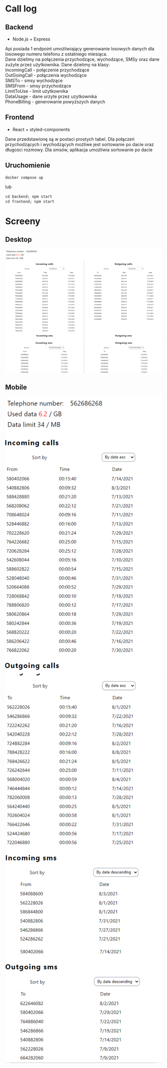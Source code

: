 # Call log
## Backend
 - Node.js + Express


Api posiada 1 endpoint umożliwiający generowanie losowych danych dla losowego numeru telefonu z ostatniego miesiąca.<br/>
Dane dzielimy na połączenia przychodzące, wychodzące, SMSy oraz dane zużyte przez użytkownika.
Dane dzielimy na klasy: <br/>
IncomingCall - połączenie przychodzące <br/>
OutGoingCall - połączenia wychodzące <br/>
SMSTo - smsy wychodzące <br/>
SMSFrom - smsy przychodzące <br/>
LimitToUse - limit użytkownika <br/>
DataUsage - dane urzyte przez uzytkownika <br/>
PhoneBilling - generowanie powyższych danych <br/>

## Frontend
 - React + styled-components

Dane przedstawionę są w postaci prostych tabel.
Dla połączeń przychodzących i wychodzących możliwe jest sortowanie po dacie oraz długości rozmowy.
Dla smsów, aplikacja umożliwia sortowanie po dacie

## Uruchomienie
```
docker compose up
```
lub
```
cd backend; npm start
cd frontend; npm start
```

# Screeny

## Desktop

<img src="frontend/public/desktop_1.PNG"/>
<img src="frontend/public/desktop_2.PNG"/>

## Mobile

<img src="frontend/public/mobile_1.PNG"/>
<img src="frontend/public/mobile_2.PNG"/>
<img src="frontend/public/mobile_3.PNG"/>